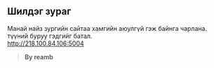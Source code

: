 ## Шилдэг зураг

Манай найз зургийн сайтаа хамгийн аюулгүй гэж байнга чарлана. түүний буруу гэдгийг батал.  
http://218.100.84.106:5004

> **By reamb**
